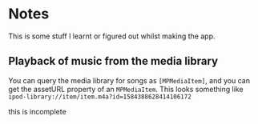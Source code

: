 # Notes

This is some stuff I learnt or figured out whilst making the app.

## Playback of music from the media library
You can query the media library for songs as `[MPMediaItem]`, and you can get the assetURL property of an `MPMediaItem`. 
This looks something like `ipod-library://item/item.m4a?id=1584388628414106172`

this is incomplete
